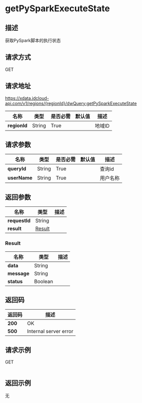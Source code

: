 # getPySparkExecuteState


## 描述
获取PySpark脚本的执行状态

## 请求方式
GET

## 请求地址
https://xdata.jdcloud-api.com/v1/regions/{regionId}/dwQuery:getPySparkExecuteState

|名称|类型|是否必需|默认值|描述|
|---|---|---|---|---|
|**regionId**|String|True||地域ID|

## 请求参数
|名称|类型|是否必需|默认值|描述|
|---|---|---|---|---|
|**queryId**|String|True||查询id|
|**userName**|String|True||用户名称|


## 返回参数
|名称|类型|描述|
|---|---|---|
|**requestId**|String||
|**result**|[Result](##Result)||


### <a name="Result">Result</a>
|名称|类型|描述|
|---|---|---|
|**data**|String||
|**message**|String||
|**status**|Boolean||

## 返回码
|返回码|描述|
|---|---|
|**200**|OK|
|**500**|Internal server error|

## 请求示例
GET
```

```

## 返回示例
无

